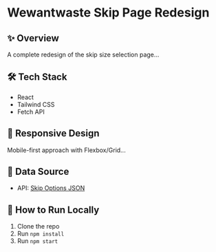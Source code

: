 # Wewantwaste Skip Page Redesign

## ✨ Overview
A complete redesign of the skip size selection page...

## 🛠 Tech Stack
- React
- Tailwind CSS
- Fetch API

## 📱 Responsive Design
Mobile-first approach with Flexbox/Grid...

## 🔄 Data Source
- API: [Skip Options JSON](https://app.wewantwaste.co.uk/api/skips/by-location?postcode=NR32&area=Lowestoft)

## 🚀 How to Run Locally
1. Clone the repo
2. Run `npm install`
3. Run `npm start`